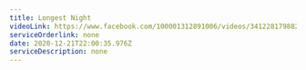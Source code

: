 ```yaml
---
title: Longest Night
videoLink: https://www.facebook.com/100001312891006/videos/3412281798825550/
serviceOrderlink: none
date: 2020-12-21T22:00:35.976Z
serviceDescription: none
---
```

